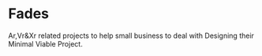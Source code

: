 # Fades
Ar,Vr&amp;Xr related projects to help small business to deal with Designing their Minimal Viable Project.
